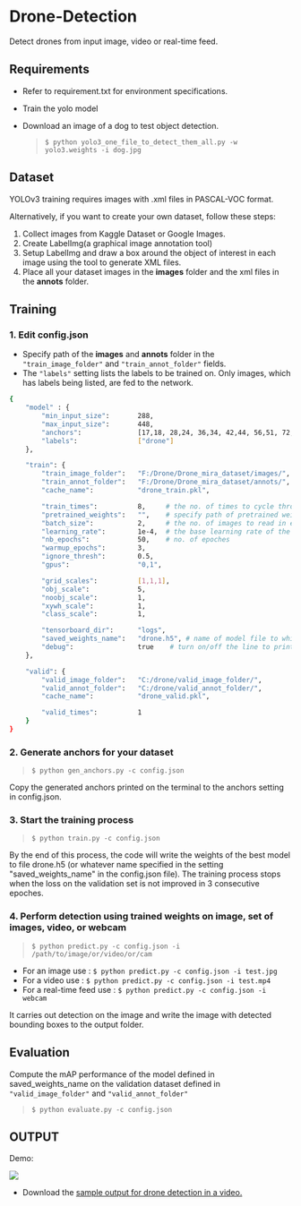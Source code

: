 # Drone-Detection
Detect drones from input image, video or real-time feed.

## Requirements

- Refer to requirement.txt for environment specifications.
- Train the yolo model
- Download an image of a dog to test object detection.

  > ```shell 
  > $ python yolo3_one_file_to_detect_them_all.py -w yolo3.weights -i dog.jpg 
  > ```

## Dataset
YOLOv3 training requires images with .xml files in PASCAL-VOC format.

Alternatively, if you want to create your own dataset, follow these steps:
   1. Collect images from Kaggle Dataset or Google Images.
   2. Create LabelImg(a graphical image annotation tool) 
   3. Setup LabelImg and draw a box around the object of interest in each image using the tool to generate XML files.
   4. Place all your dataset images in the **images** folder and the xml files in the **annots** folder.

## Training

### 1. Edit config.json

- Specify path of the **images** and **annots** folder in the `"train_image_folder"` and `"train_annot_folder"` fields.
- The `"labels"` setting lists the labels to be trained on. Only images, which has labels being listed, are fed to the network.

```sh
{
    "model" : {
        "min_input_size":       288,
        "max_input_size":       448,
        "anchors":              [17,18, 28,24, 36,34, 42,44, 56,51, 72,66, 90,95, 92,154, 139,281],
        "labels":               ["drone"]
    },

    "train": {
        "train_image_folder":   "F:/Drone/Drone_mira_dataset/images/", 
        "train_annot_folder":   "F:/Drone/Drone_mira_dataset/annots/",
        "cache_name":           "drone_train.pkl",

        "train_times":          8,     # the no. of times to cycle through the training set
        "pretrained_weights":   "",    # specify path of pretrained weights,but it's fine to start from scratch       
        "batch_size":           2,     # the no. of images to read in each batch
        "learning_rate":        1e-4,  # the base learning rate of the default Adam rate scheduler
        "nb_epochs":            50,    # no. of epoches
        "warmup_epochs":        3,       
        "ignore_thresh":        0.5,
        "gpus":                 "0,1",

        "grid_scales":          [1,1,1],
        "obj_scale":            5,
        "noobj_scale":          1,
        "xywh_scale":           1,
        "class_scale":          1,

        "tensorboard_dir":      "logs",
        "saved_weights_name":   "drone.h5", # name of model file to which our trained model is saved
        "debug":                true    # turn on/off the line to print current confidence,position,size,class losses,recall
    },

    "valid": {
        "valid_image_folder":   "C:/drone/valid_image_folder/",
        "valid_annot_folder":   "C:/drone/valid_annot_folder/",
        "cache_name":           "drone_valid.pkl",

        "valid_times":          1
    }
}
```

### 2. Generate anchors for your dataset
   > ```shell 
   > $ python gen_anchors.py -c config.json
   > ```
Copy the generated anchors printed on the terminal to the anchors setting in config.json.

### 3. Start the training process
   > ```shell 
   > $ python train.py -c config.json
   > ```
By the end of this process, the code will write the weights of the best model to file drone.h5 (or whatever name specified in the setting "saved_weights_name" in the config.json file). The training process stops when the loss on the validation set is not improved in 3 consecutive epoches.

### 4. Perform detection using trained weights on image, set of images, video, or webcam
   > ```shell 
   > $ python predict.py -c config.json -i /path/to/image/or/video/or/cam
   > ```
- For an image use : `$ python predict.py -c config.json -i test.jpg`
- For a video  use : `$ python predict.py -c config.json -i test.mp4`
- For a real-time feed use : `$ python predict.py -c config.json -i webcam`

It carries out detection on the image and write the image with detected bounding boxes to the output folder.

## Evaluation
Compute the mAP performance of the model defined in saved_weights_name on the validation dataset defined in `"valid_image_folder"` and `"valid_annot_folder"`  
   > ```shell 
   > $ python evaluate.py -c config.json
   > ```

## OUTPUT

Demo:

![](https://github.com/harshiniKumar/Drone-Detection-using-YOLOv3/blob/master/Outputs/Drone-Detection-Demo.gif)
- Download the [sample output for drone detection in a video.](https://github.com/harshiniKumar/Drone-Detection-using-YOLOv3/blob/master/Outputs/Drone_Video_Detection.mp4?raw=true)
